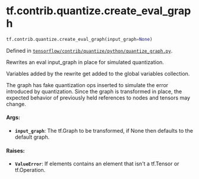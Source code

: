 <div itemscope itemtype="http://developers.google.com/ReferenceObject">
<meta itemprop="name" content="tf.contrib.quantize.create_eval_graph" />
</div>

# tf.contrib.quantize.create_eval_graph

``` python
tf.contrib.quantize.create_eval_graph(input_graph=None)
```



Defined in [`tensorflow/contrib/quantize/python/quantize_graph.py`](https://www.tensorflow.org/code/tensorflow/contrib/quantize/python/quantize_graph.py).

Rewrites an eval input_graph in place for simulated quantization.

Variables added by the rewrite get added to the global variables collection.

The graph has fake quantization ops inserted to simulate the error
introduced by quantization. Since the graph is transformed in place,
the expected behavior of previously held references to nodes and tensors may
change.

#### Args:

* <b>`input_graph`</b>: The tf.Graph to be transformed, if None then defaults to the
    default graph.


#### Raises:

* <b>`ValueError`</b>: If elements contains an element that isn't a tf.Tensor or
    tf.Operation.